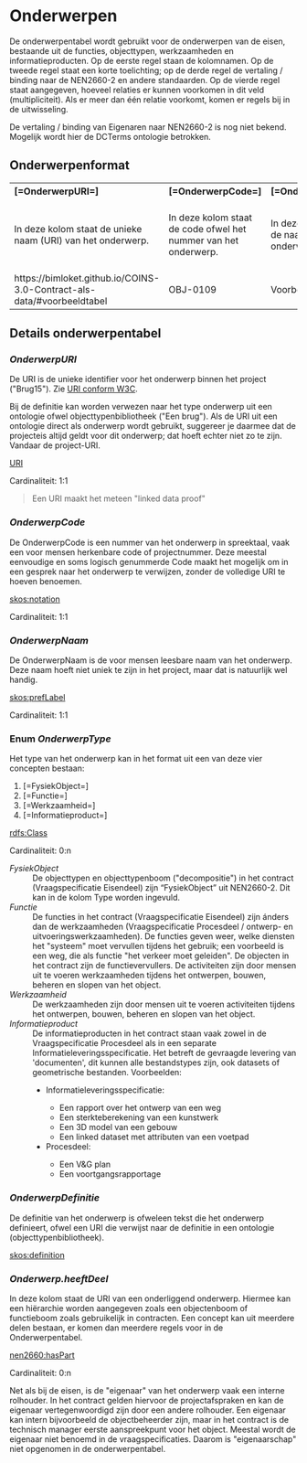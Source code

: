 # Onderwerpen

De onderwerpentabel wordt gebruikt voor de onderwerpen van de eisen, bestaande uit de functies, objecttypen, werkzaamheden en informatieproducten. Op de eerste regel staan de kolomnamen. Op de tweede regel staat een korte toelichting; op de derde regel de vertaling / binding naar de NEN2660-2 en andere standaarden. Op de vierde regel staat aangegeven, hoeveel relaties er kunnen voorkomen in dit veld (multipliciteit). Als er meer dan één relatie voorkomt, komen er regels bij in de uitwisseling. 

<p class="note">
De vertaling / binding van Eigenaren naar NEN2660-2 is nog niet bekend. Mogelijk wordt hier de DCTerms ontologie betrokken.
</p>

## Onderwerpenformat

<table class="wikitable" style="text-align:left; valign:top">
<tr>
<th> [=OnderwerpURI=]
</th>
<th> [=OnderwerpCode=]
</th>
<th> [=OnderwerpNaam=]
</th>
<th> [=OnderwerpType=]
</th>
<th> [=OnderwerpDefinitie=]
</th>
<th> [=Onderwerp.heeftDeel=]
</th>
</tr>
<tr>
<td> In deze kolom staat de unieke naam (URI) van het onderwerp. </td>
<td> In deze kolom staat de code ofwel het nummer van het onderwerp. </td>
<td> In deze kolom staat de naam van het onderwerp. </td>
<td> In deze kolom staat het type van het onderwerp: Objecttype, Functie, Werkzaamheid of Informatieproduct. </td>
<td> In deze kolom staat de definitie van het onderwerp. </td>
<td> In deze kolom staat de URI van een onderliggend onderwerp. </td>
</tr>
<tr>
<td> https://bimloket.github.io/COINS-3.0-Contract-als-data/#voorbeeldtabel </td>
<td> OBJ-0109 </td>
<td> Voorbeeld onderwerp </td>
<td> InformationObject </td>
<td> Onderwerp van een eis als voorbeeld in de documentatie </td>
<td> https://bimloket.github.io/COINS-3.0-Contract-als-data/#onderligeendvoorbeeldobject </td></tr>
</table>

## Details onderwerpentabel

### <dfn>OnderwerpURI 
De URI is de unieke identifier voor het onderwerp binnen het project ("Brug15"). Zie [URI conform W3C](https://www.w3.org/wiki/URI). 

Bij de definitie kan worden verwezen naar het type onderwerp uit een ontologie ofwel objecttypenbibliotheek ("Een brug"). 
Als de URI uit een ontologie direct als onderwerp wordt gebruikt, suggereer je daarmee dat de projecteis altijd geldt voor dit onderwerp; dat hoeft echter niet zo te zijn. Vandaar de project-URI.

[URI](https://www.w3.org/wiki/URI)

Cardinaliteit: 1:1

> Een URI maakt het meteen "linked data proof"

### <dfn>OnderwerpCode
De OnderwerpCode is een nummer van het onderwerp in spreektaal, vaak een voor mensen herkenbare code of projectnummer. Deze meestal eenvoudige en soms logisch genummerde Code maakt het mogelijk om in een gesprek naar het onderwerp te verwijzen, zonder de volledige URI te hoeven benoemen.

[skos:notation](https://www.w3.org/2009/08/skos-reference/skos.html#notation)

Cardinaliteit: 1:1

### <dfn>OnderwerpNaam
De OnderwerpNaam is de voor mensen leesbare naam van het onderwerp. Deze naam hoeft niet uniek te zijn in het project, maar dat is natuurlijk wel handig.

[skos:prefLabel](https://www.w3.org/2009/08/skos-reference/skos.html#prefLabel)

Cardinaliteit: 1:1

### Enum <dfn>OnderwerpType
Het type van het onderwerp kan in het format uit een van deze vier concepten bestaan:
1. [=FysiekObject=]  
2. [=Functie=] 
3. [=Werkzaamheid=]   
4. [=Informatieproduct=]

[rdfs:Class](https://www.w3.org/TR/rdf-schema/#ch_class)

Cardinaliteit: 0:n

<dl>
<dt><dfn>FysiekObject
	<dd>De objecttypen en objecttypenboom ("decompositie") in het contract (Vraagspecificatie Eisendeel) zijn “FysiekObject” uit NEN2660-2. Dit kan in de kolom Type worden ingevuld.
	
<dt><dfn>Functie
	<dd>De functies in het contract (Vraagspecificatie Eisendeel) zijn ánders dan de werkzaamheden (Vraagspecificatie Procesdeel / ontwerp- en uitvoeringswerkzaamheden). De functies geven weer, welke diensten het "systeem" moet vervullen tijdens het gebruik; een voorbeeld is een weg, die als functie "het verkeer moet geleiden". De objecten in het contract zijn de functievervullers. De activiteiten zijn door mensen uit te voeren werkzaamheden tijdens het ontwerpen, bouwen, beheren en slopen van het object.

<dt><dfn>Werkzaamheid
	<dd>De werkzaamheden zijn door mensen uit te voeren activiteiten tijdens het ontwerpen, bouwen, beheren en slopen van het object. 

<dt><dfn>Informatieproduct
	<dd>De informatieproducten in het contract staan vaak zowel in de Vraagspecificatie Procesdeel als in een separate Informatieleveringsspecificatie. Het betreft de gevraagde levering van 'documenten', dit kunnen alle bestandstypes zijn, ook datasets of geometrische bestanden. Voorbeelden:<ul>
<li>Informatieleveringsspecificatie:</li><ul>
<li>Een rapport over het ontwerp van een weg</li>
<li>Een sterkteberekening van een kunstwerk</li>
<li>Een 3D model van een gebouw</li>
<li>Een linked dataset met attributen van een voetpad</li></ul>
<li>Procesdeel:</li><ul>
<li>Een V&G plan</li>
<li>Een voortgangsrapportage</li></ul></ul>
</dl>

### <dfn>OnderwerpDefinitie
De definitie van het onderwerp is ofweleen tekst die het onderwerp definieert, ofwel een URI die verwijst naar de definitie in een ontologie (objecttypenbibliotheek).

[skos:definition](https://www.w3.org/2009/08/skos-reference/skos.html#definition)


### <dfn>Onderwerp.heeftDeel
In deze kolom staat de URI van een onderliggend onderwerp.
Hiermee kan een hiërarchie worden aangegeven zoals een objectenboom of functieboom zoals gebruikelijk in contracten. Een concept kan uit meerdere delen bestaan, er komen dan meerdere regels voor in de Onderwerpentabel. 

[nen2660:hasPart](https://bimloket.github.io/nen2660/term#hasPart)

Cardinaliteit: 0:n


<p class="note">
Net als bij de eisen, is de "eigenaar" van het onderwerp vaak een interne rolhouder. In het contract gelden hiervoor de projectafspraken en kan de eigenaar vertegenwoordigd zijn door een andere rolhouder. Een eigenaar kan intern bijvoorbeeld de objectbeheerder zijn, maar in het contract is de technisch manager eerste aanspreekpunt voor het object. Meestal wordt de eigenaar niet benoemd in de vraagspecificaties. Daarom is "eigenaarschap" niet opgenomen in de onderwerpentabel.
</p>



